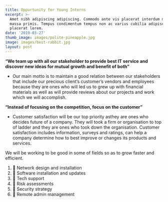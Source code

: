 ```yaml
---
title: Oppurtunity for Young Interns
excerpt: >-
  Amet nibh adipiscing adipiscing. Commodo ante vis placerat interdum massa
  massa primis. Tempus condimentum tempus non ac varius cubilia adipiscing
  placerat lorem.
date: '2019-03-27'
thumb_image: images/polite-pineapple.jpg
image: images/best-rabbit.jpg
layout: post
---
```

**“We team up with all our stakeholder to provide best IT service
and discover new ideas for mutual growth and benefit of both”**

* Our main motto is to maintain a good relation between our stakeholders that include our precious client’s customer’s vendors and employees because they are ones who will led us to grew up with financial materials as well as will provide reviews about our projects and work which we will accomplish.

**“Instead of focusing on the competition, focus on the customer”**


* Customer satisfaction will be our top priority asthey are ones who decides future of a company. They will took a firm or organisation to top of ladder and they are ones who took down the organisation. Customer satisfaction includes information, surveys and ratings, can help a company determine how to best
improve or changes its products and services.

We will be working to be good in some of fields so as to grow faster and efficient.
1.  Network design and installation
2.  Software installation and updates
3.  Tech support
4.  Risk assessments
5.  Security strategy
6.  Remote admin management
